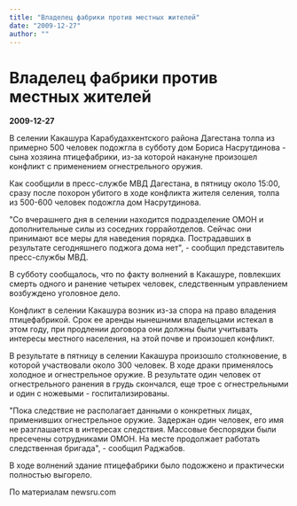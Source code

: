 ```yaml
---
title: "Владелец фабрики против местных жителей"
date: "2009-12-27"
author: ""
---
```


# Владелец фабрики против местных жителей

**2009-12-27** 

В селении Какашура Карабудахкентского района Дагестана толпа из примерно 500 человек подожгла в субботу дом Бориса Насрутдинова - сына хозяина птицефабрики, из-за которой накануне произошел конфликт с применением огнестрельного оружия.

Как  сообщили в пресс-службе МВД Дагестана, в пятницу около 15:00, сразу после похорон убитого в ходе конфликта жителя селения, толпа из 500-600 человек подожгла дом Насрутдинова.

"Со вчерашнего дня в селении находится подразделение ОМОН и дополнительные силы из соседних горрайотделов. Сейчас они принимают все меры для наведения порядка. Пострадавших в результате сегодняшнего поджога дома нет", - сообщил представитель пресс-службы МВД.

В субботу  сообщалось,  что по факту волнений в Какашуре,   повлекших   смерть   одного   и   ранение  четырех  человек, следственным  управлением возбуждено уголовное дело.

Конфликт в селении Какашура возник из-за спора на право владения птицефабрикой. Срок ее аренды нынешними владельцами истекал в этом году, при продлении договора они должны были учитывать интересы местного населения, на этой почве и произошел конфликт.

В результате в пятницу в селении Какашура произошло столкновение, в которой участвовали около 300 человек. В ходе драки применялось холодное и огнестрельное оружие. В результате один человек от огнестрельного ранения в грудь скончался, еще трое с огнестрельными и один с ножевыми - госпитализированы.

"Пока следствие не располагает данными о конкретных лицах, применивших огнестрельное оружие. Задержан один человек, его имя не разглашается в интересах следствия. Массовые беспорядки были пресечены сотрудниками ОМОН. На месте продолжает работать следственная бригада", - сообщил Раджабов.

В ходе волнений  здание птицефабрики было подожжено и практически полностью выгорело.

По материалам newsru.com